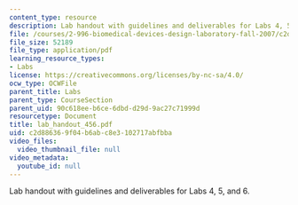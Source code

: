 ```yaml
---
content_type: resource
description: Lab handout with guidelines and deliverables for Labs 4, 5, and 6.
file: /courses/2-996-biomedical-devices-design-laboratory-fall-2007/c2d886369f04b6abc8e3102717abfbba_lab_handout_456.pdf
file_size: 52189
file_type: application/pdf
learning_resource_types:
- Labs
license: https://creativecommons.org/licenses/by-nc-sa/4.0/
ocw_type: OCWFile
parent_title: Labs
parent_type: CourseSection
parent_uid: 90c618ee-b6ce-6dbd-d29d-9ac27c71999d
resourcetype: Document
title: lab_handout_456.pdf
uid: c2d88636-9f04-b6ab-c8e3-102717abfbba
video_files:
  video_thumbnail_file: null
video_metadata:
  youtube_id: null
---
```

Lab handout with guidelines and deliverables for Labs 4, 5, and 6.